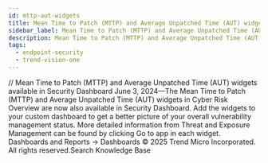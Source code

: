 ```yaml
---
id: mttp-aut-widgets
title: Mean Time to Patch (MTTP) and Average Unpatched Time (AUT) widgets available in Security Dashboard
sidebar_label: Mean Time to Patch (MTTP) and Average Unpatched Time (AUT) widgets available in Security Dashboard
description: Mean Time to Patch (MTTP) and Average Unpatched Time (AUT) widgets available in Security Dashboard
tags:
  - endpoint-security
  - trend-vision-one
---
```


/*<![CDATA[*/ $('#title').html($('meta[name=map-description]').attr('content')); /*]]>*/ Mean Time to Patch (MTTP) and Average Unpatched Time (AUT) widgets available in Security Dashboard June 3, 2024—The Mean Time to Patch (MTTP) and Average Unpatched Time (AUT) widgets in Cyber Risk Overview are now also available in Security Dashboard. Add the widgets to your custom dashboard to get a better picture of your overall vulnerability management status. More detailed information from Threat and Exposure Management can be found by clicking Go to app in each widget. Dashboards and Reports → Dashboards © 2025 Trend Micro Incorporated. All rights reserved.Search Knowledge Base